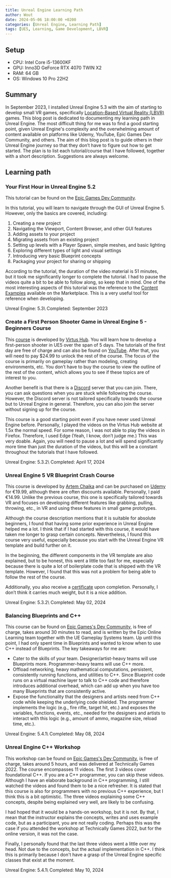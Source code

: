 ```yaml
---
title: Unreal Engine Learning Path
author: Wout
date: 2024-05-06 18:00:00 +0200
categories: [Unreal Engine, Learning Path]
tags: [UE5, Learning, Game Development, LBVR]
---
```


## Setup
* CPU: Intel Core i5-13600KF
* GPU: Inno3D GeForce RTX 4070 TWIN X2
* RAM: 64 GB
* OS:  Windows 10 Pro 22H2

## Summary
In September 2023, I installed Unreal Engine 5.3 with the aim of starting to develop small VR games, specifically [Location-Based Virtual Reality (LBVR)](https://www.roadtovr.com/road-testing-location-based-vr-gibbys-guide/) games. This blog post is dedicated to documenting my learning path in Unreal Engine. The most difficult thing for me was to find a good starting point, given Unreal Engine's complexity and the overwhelming amount of content available on platforms like Udemy, YouTube, Epic Games Dev Community, and others. The aim of this blog post is to guide others in their Unreal Engine journey so that they don’t have to figure out how to get started. The plan is to list each tutorial/course that I have followed, together with a short description. Suggestions are always welcome.

## Learning path
### Your First Hour in Unreal Engine 5.2
This tutorial can be found on the [Epic Games Dev Community](https://dev.epicgames.com/community/learning/courses/3ke/your-first-hour-in-unreal-engine-5-2/vvdk/your-first-hour-in-unreal-engine-5-2-overview).

In this tutorial, you will learn to navigate through the GUI of Unreal Engine 5. However, only the basics are covered, including:

1. Creating a new project
2. Navigating the Viewport, Content Browser, and other GUI features
3. Adding assets to your project
4. Migrating assets from an existing project
5. Setting up levels with a Player Spawn, simple meshes, and basic lighting
6. Exploring different types of light and visual settings
7. Introducing very basic Blueprint concepts
8. Packaging your project for sharing or shipping

According to the tutorial, the duration of the video material is 51 minutes, but it took me significantly longer to complete the tutorial. I had to pause the videos quite a bit to be able to follow along, so keep that in mind. One of the most interesting aspects of this tutorial was the reference to the [Content Examples](https://docs.unrealengine.com/5.3/en-US/content-examples-sample-project-for-unreal-engine/) available on the Marketplace. This is a very useful tool for reference when developing.

Unreal Engine: 5.3\\
Completed: September 2023

### Create a First Person Shooter Game in Unreal Engine 5 - Beginners Course
This [course](https://virtushub.com/p/fps) is developed by [Virtus Hub](https://virtushub.com/). You will learn how to develop a first-person shooter in UE5 over the span of 5 days. The tutorials of the first day are free of charge and can also be found on [YouTube](https://www.youtube.com/playlist?list=PLL0cLF8gjBprQbgS7HaBIsjgXQYEeG1zX). After that, you will need to pay $24.99 to unlock the rest of the course. The focus of the course is primarily on gameplay rather than modeling, creating environments, etc. You don’t have to buy the course to view the outline of the rest of the content, which allows you to see if these topics are of interest to you.

Another benefit is that there is a [Discord](https://www.discord.gg/virtushub) server that you can join. There, you can ask questions when you are stuck while following the course. However, the Discord server is not tailored specifically towards the course but to Unreal Engine in general. Therefore, you can also join the server without signing up for the course.

This course is a good starting point even if you have never used Unreal Engine before. Personally, I played the videos on the Virtus Hub website at 1.5x the normal speed. For some reason, I was not able to play the videos in Firefox. Therefore, I used Edge (Yeah, I know, don’t judge me.) This was very doable. Again, you will need to pause a lot and will spend significantly more time than just the duration of the videos, but this will be a constant throughout the tutorials that I have followed.

Unreal Engine: 5.3.2\\
Completed: April 17, 2024

### Unreal Engine 5 VR Blueprint Crash Course
This course is developed by [Artem Chaika](https://www.linkedin.com/in/artem-chaika-5892a9102/) and can be purchased on [Udemy](https://www.udemy.com/course/unreal-engine-5-vr-blueprint-crash-course) for €19.99, although there are often discounts available. Personally, I paid €14.99. Unlike the previous course, this one is specifically tailored towards VR and focuses on developing different features like grabbing, pulling, throwing, etc., in VR and using these features in small game prototypes.

Although the course description mentions that it is suitable for absolute beginners, I found that having some prior experience in Unreal Engine helped me a lot. I think that if I had started with this course, it would have taken me longer to grasp certain concepts. Nevertheless, I found this course very useful, especially because you start with the Unreal Engine VR template and build further on it.

In the beginning, the different components in the VR template are also explained, but to be honest, this went a little too fast for me, especially because there is quite a lot of boilerplate code that is shipped with the VR template. However, I found that this was not a problem for being able to follow the rest of the course.

Additionally, you also receive a [certificate](https://udemy-certificate.s3.amazonaws.com/image/UC-7e633ead-34ff-4dcd-a0c8-2135d965ee59.jpg?v=1714658838000) upon completion. Personally, I don’t think it carries much weight, but it is a nice addition.

Unreal Engine: 5.3.2\\
Completed: May 02, 2024

### Balancing Blueprints and C++
This course can be found on [Epic Games's Dev Community](https://dev.epicgames.com/community/learning/courses/NGA/unreal-engine-balancing-blueprints-and-c/e9xq/unreal-engine-balancing-blueprints-and-c-overview), is free of charge, takes around 30 minutes to read, and is written by the Epic Online Learning team together with the UE Gameplay Systems team. Up until this point, I had only spent time in Blueprints and wanted to know when to use C++ instead of Blueprints. The key takeaways for me are:

- Cater to the skills of your team. Designer/artist-heavy teams will use Blueprints more. Programmer-heavy teams will use C++ more.
- Offload networking, heavy mathematical computations, persistent, consistently running functions, and utilities to C++. Since Blueprint code runs on a virtual machine layer to talk to C++ code and therefore introduces additional overhead, which can add up when you have too many Blueprints that are consistently active.
- Expose the functionality that the designers and artists need from C++ code while keeping the underlying code shielded. The programmer implements the logic (e.g., fire rifle, target hit, etc.) and exposes the variables, functions, events, etc., needed for the designers and artists to interact with this logic (e.g., amount of ammo, magazine size, reload time, etc.).

Unreal Engine: 5.4.1\\
Completed: May 08, 2024

### Unreal Engine C++ Workshop
This workshop can be found on [Epic Games's Dev Community](https://dev.epicgames.com/community/learning/tutorials/5w4b/unreal-engine-c-workshop), is free of charge, takes around 5 hours, and was delivered at Technically Games 2022. The course encompasses 11 videos. The first 3 videos cover foundational C++. If you are a C++ programmer, you can skip these videos. Although I have an elaborate background in C++ programming, I still watched the videos and found them to be a nice refresher. It is stated that this course is also for programmers with no previous C++ experience, but I think this is a bit optimistic. The three videos explaining some C++ concepts, despite being explained very well, are likely to be confusing.

I had hoped that it would be a hands-on workshop, but it is not. By that, I mean that the instructor explains the concepts, writes and uses example code, but as a participant, you are not really coding. Perhaps this was the case if you attended the workshop at Technically Games 2022, but for the online version, it was not the case.

Finally, I personally found that the last three videos went a little over my head. Not due to the concepts, but the actual implementation in C++. I think this is primarily because I don't have a grasp of the Unreal Engine specific classes that exist at the moment.

Unreal Engine: 5.4.1\\
Completed: May 10, 2024